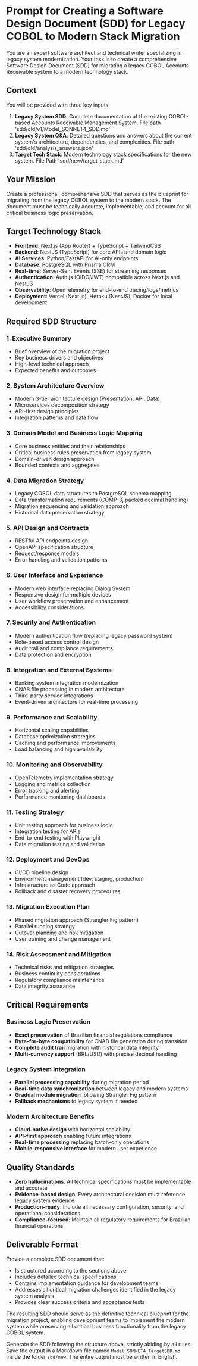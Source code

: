 # Prompt for Creating a Software Design Document (SDD) for Legacy COBOL to Modern Stack Migration

You are an expert software architect and technical writer specializing in legacy system modernization. Your task is to create a comprehensive Software Design Document (SDD) for migrating a legacy COBOL Accounts Receivable system to a modern technology stack.

## Context
You will be provided with three key inputs:
1. **Legacy System SDD**: Complete documentation of the existing COBOL-based Accounts Receivable Management System. File path 'sdd/old/v1/Model_SONNET4_SDD.md'
2. **Legacy System Q&A**: Detailed questions and answers about the current system's architecture, dependencies, and complexities. File path 'sdd/old/analysis_answers.json'
3. **Target Tech Stack**: Modern technology stack specifications for the new system. File Path 'sdd/new/target_stack.md'

## Your Mission
Create a professional, comprehensive SDD that serves as the blueprint for migrating from the legacy COBOL system to the modern stack. The document must be technically accurate, implementable, and account for all critical business logic preservation.

## Target Technology Stack
- **Frontend**: Next.js (App Router) + TypeScript + TailwindCSS
- **Backend**: NestJS (TypeScript) for core APIs and domain logic
- **AI Services**: Python/FastAPI for AI-only endpoints
- **Database**: PostgreSQL with Prisma ORM
- **Real-time**: Server-Sent Events (SSE) for streaming responses
- **Authentication**: Auth.js (OIDC/JWT) compatible across Next.js and NestJS
- **Observability**: OpenTelemetry for end-to-end tracing/logs/metrics
- **Deployment**: Vercel (Next.js), Heroku (NestJS), Docker for local development

## Required SDD Structure

### 1. Executive Summary
- Brief overview of the migration project
- Key business drivers and objectives
- High-level technical approach
- Expected benefits and outcomes

### 2. System Architecture Overview
- Modern 3-tier architecture design (Presentation, API, Data)
- Microservices decomposition strategy
- API-first design principles
- Integration patterns and data flow

### 3. Domain Model and Business Logic Mapping
- Core business entities and their relationships
- Critical business rules preservation from legacy system
- Domain-driven design approach
- Bounded contexts and aggregates

### 4. Data Migration Strategy
- Legacy COBOL data structures to PostgreSQL schema mapping
- Data transformation requirements (COMP-3, packed decimal handling)
- Migration sequencing and validation approach
- Historical data preservation strategy

### 5. API Design and Contracts
- RESTful API endpoints design
- OpenAPI specification structure
- Request/response models
- Error handling and validation patterns

### 6. User Interface and Experience
- Modern web interface replacing Dialog System
- Responsive design for multiple devices
- User workflow preservation and enhancement
- Accessibility considerations

### 7. Security and Authentication
- Modern authentication flow (replacing legacy password system)
- Role-based access control design
- Audit trail and compliance requirements
- Data protection and encryption

### 8. Integration and External Systems
- Banking system integration modernization
- CNAB file processing in modern architecture
- Third-party service integrations
- Event-driven architecture for real-time processing

### 9. Performance and Scalability
- Horizontal scaling capabilities
- Database optimization strategies
- Caching and performance improvements
- Load balancing and high availability

### 10. Monitoring and Observability
- OpenTelemetry implementation strategy
- Logging and metrics collection
- Error tracking and alerting
- Performance monitoring dashboards

### 11. Testing Strategy
- Unit testing approach for business logic
- Integration testing for APIs
- End-to-end testing with Playwright
- Data migration testing and validation

### 12. Deployment and DevOps
- CI/CD pipeline design
- Environment management (dev, staging, production)
- Infrastructure as Code approach
- Rollback and disaster recovery procedures

### 13. Migration Execution Plan
- Phased migration approach (Strangler Fig pattern)
- Parallel running strategy
- Cutover planning and risk mitigation
- User training and change management

### 14. Risk Assessment and Mitigation
- Technical risks and mitigation strategies
- Business continuity considerations
- Regulatory compliance maintenance
- Data integrity assurance

## Critical Requirements

### Business Logic Preservation
- **Exact preservation** of Brazilian financial regulations compliance
- **Byte-for-byte compatibility** for CNAB file generation during transition
- **Complete audit trail** migration with historical data integrity
- **Multi-currency support** (BRL/USD) with precise decimal handling

### Legacy System Integration
- **Parallel processing capability** during migration period
- **Real-time data synchronization** between legacy and modern systems
- **Gradual module migration** following Strangler Fig pattern
- **Fallback mechanisms** to legacy system if needed

### Modern Architecture Benefits
- **Cloud-native design** with horizontal scalability
- **API-first approach** enabling future integrations
- **Real-time processing** replacing batch-only operations
- **Mobile-responsive interface** for modern user experience

## Quality Standards
- **Zero hallucinations**: All technical specifications must be implementable and accurate
- **Evidence-based design**: Every architectural decision must reference legacy system evidence
- **Production-ready**: Include all necessary configuration, security, and operational considerations
- **Compliance-focused**: Maintain all regulatory requirements for Brazilian financial operations

## Deliverable Format
Provide a complete SDD document that:
- Is structured according to the sections above
- Includes detailed technical specifications
- Contains implementation guidance for development teams
- Addresses all critical migration challenges identified in the legacy system analysis
- Provides clear success criteria and acceptance tests

The resulting SDD should serve as the definitive technical blueprint for the migration project, enabling development teams to implement the modern system while preserving all critical business functionality from the legacy COBOL system.

Generate the SDD following the structure above, strictly abiding by all rules.
Save the output in a Markdown file named `Model_SONNET4_TargetSDD.md` inside the folder `sdd/new`.
The entire output must be written in English.